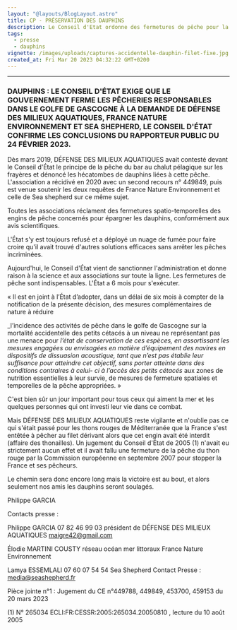 ```yaml
---
layout: "@layouts/BlogLayout.astro"
title: CP - PRÉSERVATION DES DAUPHINS
description: Le Conseil d'Etat ordonne des fermetures de pêche pour la préservation des dauphins et marsouins.
tags:
  - presse
  - dauphins
vignette: /images/uploads/captures-accidentelle-dauphin-filet-fixe.jpg
created_at: Fri Mar 20 2023 04:32:22 GMT+0200
---
```



---
### DAUPHINS : LE CONSEIL D'ÉTAT EXIGE QUE LE GOUVERNEMENT FERME LES PÊCHERIES RESPONSABLES DANS LE GOLFE DE GASCOGNE À LA DEMANDE DE DÉFENSE DES MILIEUX AQUATIQUES, FRANCE NATURE ENVIRONNEMENT ET SEA SHEPHERD, LE CONSEIL D'ÉTAT CONFIRME LES CONCLUSIONS DU RAPPORTEUR PUBLIC DU 24 FÉVRIER 2023.

Dès mars 2019, DÉFENSE DES MILIEUX AQUATIQUES avait contesté devant le
Conseil d'État le principe de la pêche du bar au chalut pélagique sur les frayères et
dénoncé les hécatombes de dauphins liées à cette pêche. L'association a récidivé en
2020 avec un second recours n° 449849, puis est venue soutenir les deux requêtes de
France Nature Environnement et celle de Sea shepherd sur ce même sujet.

Toutes les associations réclament des fermetures spatio-temporelles des engins de
pêche concernés pour épargner les dauphins, conformément aux avis scientifiques.

L'État s'y est toujours refusé et a déployé un nuage de fumée pour faire croire qu'il
avait trouvé d'autres solutions efficaces sans arrêter les pêches incriminées.

Aujourd'hui, le Conseil d'État vient de sanctionner l'administration et donne raison à
la science et aux associations sur toute la ligne. Les fermetures de pêche sont
indispensables. L'État a 6 mois pour s'exécuter.

« Il est en joint à l’État d’adopter, dans un délai de six mois à compter de la
notification de la présente décision, des mesures complémentaires de nature à réduire


_l’incidence des activités de pêche dans le golfe de Gascogne sur la mortalité
accidentelle des petits cétacés à un niveau ne représentant pas une menace pour
_l’état de conservation de ces espèces, en assortissant les mesures engagées ou
envisagées en matière d’équipement des navires en dispositifs de dissuasion
acoustique, tant que n’est pas établie leur suffisance pour atteindre cet objectif, sans
porter atteinte dans des conditions contraires à celui- ci à l’accès des petits cétacés_
aux zones de nutrition essentielles à leur survie, de mesures de fermeture spatiales et
temporelles de la pêche appropriées. »

C'est bien sûr un jour important pour tous ceux qui aiment la mer et les quelques
personnes qui ont investi leur vie dans ce combat.

Mais DÉFENSE DES MILIEUX AQUATIQUES reste vigilante et n'oublie pas ce qui
s'était passé pour les thons rouges de Méditerranée que la France s'est entêtée à
pêcher au filet dérivant alors que cet engin avait été interdit (affaire des thonailles).
Un jugement du Conseil d'État de 2005 (1) n'avait eu strictement aucun effet et il avait
fallu une fermeture de la pêche du thon rouge par la Commission européenne en
septembre 2007 pour stopper la France et ses pêcheurs.

Le chemin sera donc encore long mais la victoire est au bout, et alors seulement nos
amis les dauphins seront soulagés.

Philippe GARCIA

Contacts presse :

Philippe GARCIA 07 82 46 99 03 président de DÉFENSE DES MILIEUX AQUATIQUES
maigre42@gmail.com

Élodie MARTINI COUSTY réseau océan mer littoraux France Nature Environnement

Lamya ESSEMLALI 07 60 07 54 54 Sea Shepherd Contact Presse : media@seashepherd.fr

Pièce jointe n°1 : Jugement du CE n°449788, 449849, 453700, 459153 du 20 mars 2023

(1) N° 265034 ECLI:FR:CESSR:2005:265034.20050810 , lecture du 10 août 2005